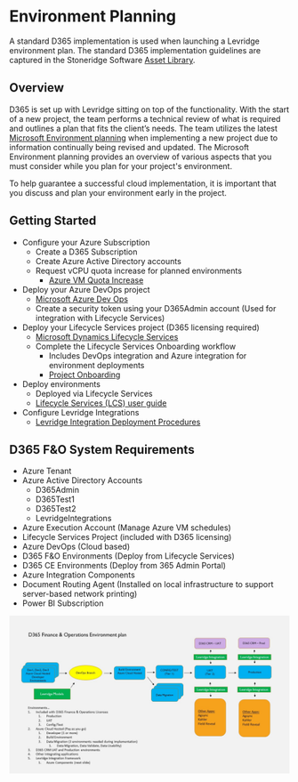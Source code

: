 ﻿# Environment Planning
A standard D365 implementation is used when launching a Levridge environment plan. The standard D365 implementation guidelines are captured in the Stoneridge Software [Asset Library](https://teams.microsoft.com/_#/tab%3A%3A65b5d435-4201-42ef-8a5b-cd0720466fbd/General?threadId=19%3A94c20c3705b444129e55850b80f0ea8e%40thread.skype&ctx=channel). 

## Overview
D365 is set up with Levridge sitting on top of the functionality. With the start of a new project, the team performs a technical review of what is required and outlines a plan that fits the client’s needs. The team utilizes the latest [Microsoft Environment planning](https://docs.microsoft.com/en-us/dynamics365/fin-ops-core/fin-ops/imp-lifecycle/environment-planning) when implementing a new project due to information continually being revised and updated. The Microsoft Environment planning provides an overview of various aspects that you must consider while you plan for your project's environment. 

To help guarantee a successful cloud implementation, it is important that you discuss and plan your environment early in the project. 

## Getting Started

- Configure your Azure Subscription
  - Create a D365 Subscription
  - Create Azure Active Directory accounts
  - Request vCPU quota increase for planned environments
    - [Azure VM Quota Increase](https://docs.microsoft.com/en-us/azure/azure-portal/supportability/per-vm-quota-requests#:~:text=Request%20a%20standard%20quota%20increase%20from%20Subscriptions,-To%20request%20a&text=Select%20the%20subscription%20whose%20quota%20you%20want%20to%20increase.,%2DvCPUs)
- Deploy your Azure DevOps project
  - [Microsoft Azure Dev Ops](https://azure.microsoft.com/en-us/services/devops/)
  - Create a security token using your D365Admin account (Used for integration with Lifecycle Services)
- Deploy your Lifecycle Services project (D365 licensing required)
  - [Microsoft Dynamics Lifecycle Services](https://lcs.dynamics.com/v2)
  - Complete the Lifecycle Services Onboarding workflow
    - Includes DevOps integration and Azure integration for environment deployments
    - [Project Onboarding](https://docs.microsoft.com/en-us/dynamics365/fin-ops-core/dev-itpro/lifecycle-services/project-onboarding)
- Deploy environments
  - Deployed via Lifecycle Services
  - [Lifecycle Services (LCS) user guide](https://docs.microsoft.com/en-us/dynamics365/fin-ops-core/dev-itpro/lifecycle-services/lcs-user-guide)
- Configure Levridge Integrations
  - [Levridge Integration Deployment Procedures](C:\Users\jessiwoi\source\repos\Levridge-Tory\LevridgeIntegrationDocs\docs\Integration-Overview.md)

## D365 F&O System Requirements
- Azure Tenant
- Azure Active Directory Accounts
  - D365Admin
  - D365Test1
  - D365Test2
  - LevridgeIntegrations
- Azure Execution Account (Manage Azure VM schedules)
- Lifecycle Services Project (included with D365 licensing)
- Azure DevOps (Cloud based)
- D365 F&O Environments (Deploy from Lifecycle Services)
- D365 CE Environments (Deploy from 365 Admin Portal)
- Azure Integration Components
- Document Routing Agent (Installed on local infrastructure to support server-based network printing)
- Power BI Subscription

![D365Image](./assets/images/D365F&OEnvironmentPlan.jpg)
